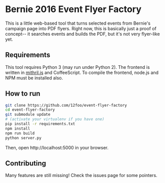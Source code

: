 # Bernie 2016 Event Flyer Factory

This is a little web-based tool that turns selected events from Bernie's 
campaign page into PDF flyers. Right now, this is basically just a
proof of concept-- it searches events and builds the PDF, but it's not
very flyer-like yet.

## Requirements

This tool requires Python 3 (may run under Python 2). The frontend is
written in [mithril.js](https://lhorie.github.io/mithril/) and CoffeeScript.
To compile the frontend, node.js and NPM must be installed also.

## How to run

```bash
git clone https://github.com/12foo/event-flyer-factory
cd event-flyer-factory
git submodule update
# (activate your virtualenv if you have one)
pip install -r requirements.txt
npm install
npm run build
python server.py
```

Then, open http://localhost:5000 in your browser.

## Contributing

Many features are still missing! Check the issues page for some pointers.
